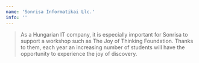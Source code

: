 ```yaml
---
name: 'Sonrisa Informatikai Llc.'
info: ''
---
```


>  As a Hungarian IT company, it is especially important for Sonrisa to support a workshop such as The Joy of Thinking Foundation. Thanks to them, each year an increasing number of students will have the opportunity to experience the joy of discovery.
